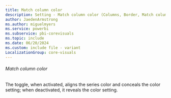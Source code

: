 ```yaml
---
title: Match column color
description: Setting - Match column color (Columns, Border, Match column color)
author: JaedenArmstrong
ms.author: miguelmyers
ms.service: powerbi
ms.subservice: pbi-corevisuals
ms.topic: include
ms.date: 06/20/2024
ms.custom: include file - variant
LocalizationGroup: core-visuals
---
```

###### Match column color

The toggle, when activated, aligns the series color and conceals the color setting; when deactivated, it reveals the color setting.
